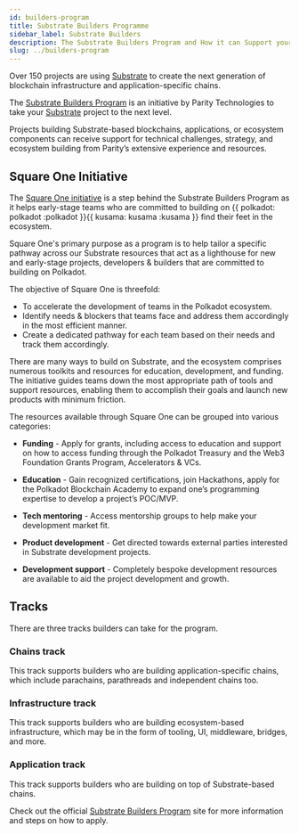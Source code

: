 ```yaml
---
id: builders-program
title: Substrate Builders Programme
sidebar_label: Substrate Builders
description: The Substrate Builders Program and How it can Support your Substrate Development.
slug: ../builders-program
---
```


Over 150 projects are using [Substrate](https://substrate.io) to create the next generation of
blockchain infrastructure and application-specific chains.

The [Substrate Builders Program](https://substrate.io/ecosystem/substrate-builders-program/) is an
initiative by Parity Technologies to take your [Substrate](https://substrate.io) project to the next
level.

Projects building Substrate-based blockchains, applications, or ecosystem components can receive
support for technical challenges, strategy, and ecosystem building from Parity’s extensive
experience and resources.

## Square One Initiative

The [Square One initiative](https://substrate.io/ecosystem/square-one/) is a step behind the
Substrate Builders Program as it helps early-stage teams who are committed to building on
{{ polkadot: polkadot :polkadot }}{{ kusama: kusama :kusama }} find their feet in the ecosystem.

Square One's primary purpose as a program is to help tailor a specific pathway across our Substrate
resources that act as a lighthouse for new and early-stage projects, developers & builders that are
committed to building on Polkadot.

The objective of Square One is threefold:

- To accelerate the development of teams in the Polkadot ecosystem.
- Identify needs & blockers that teams face and address them accordingly in the most efficient
  manner.
- Create a dedicated pathway for each team based on their needs and track them accordingly.

There are many ways to build on Substrate, and the ecosystem comprises numerous toolkits and
resources for education, development, and funding. The initiative guides teams down the most
appropriate path of tools and support resources, enabling them to accomplish their goals and launch
new products with minimum friction.

The resources available through Square One can be grouped into various categories:

- **Funding** - Apply for grants, including access to education and support on how to access funding
  through the Polkadot Treasury and the Web3 Foundation Grants Program, Accelerators & VCs.

- **Education** - Gain recognized certifications, join Hackathons, apply for the Polkadot Blockchain
  Academy to expand one’s programming expertise to develop a project’s POC/MVP.

- **Tech mentoring** - Access mentorship groups to help make your development market fit.

- **Product development** - Get directed towards external parties interested in Substrate
  development projects.

- **Development support** - Completely bespoke development resources are available to aid the
  project development and growth.

## Tracks

There are three tracks builders can take for the program.

### Chains track

This track supports builders who are building application-specific chains, which include parachains,
parathreads and independent chains too.

### Infrastructure track

This track supports builders who are building ecosystem-based infrastructure, which may be in the
form of tooling, UI, middleware, bridges, and more.

### Application track

This track supports builders who are building on top of Substrate-based chains.

Check out the official
[Substrate Builders Program](https://substrate.io/ecosystem/substrate-builders-program/) site for
more information and steps on how to apply.
